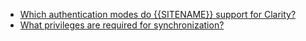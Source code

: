 
* [Which authentication modes do {{SITENAME}} support for Clarity?](./clarity/clarity-auth-types.md)
* [What privileges are required for synchronization?](./clarity/clarity-user-permission.md)
